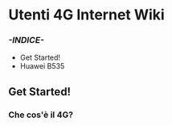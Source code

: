 # Utenti 4G Internet Wiki
### ***-INDICE-***
- Get Started!
- Huawei B535

## Get Started!
### Che cos'è il 4G?
